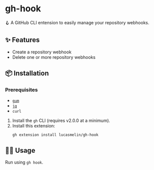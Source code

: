 # gh-hook

🪝 A GitHub CLI entension to easily manage your repository webhooks.

## ✨ Features
- Create a repository webhook
- Delete one or more repository webhooks

## 📦️ Installation

### Prerequisites

- [`gum`](https://github.com/charmbracelet/gum#installation)
- [`jq`](https://stedolan.github.io/jq/download/)
- `curl`

1. Install the `gh` CLI (requires v2.0.0 at a minimum).
2. Install this extension:
   ```sh
   gh extension install lucasmelin/gh-hook
   ```

## 🧑‍💻 Usage

Run using `gh hook`.